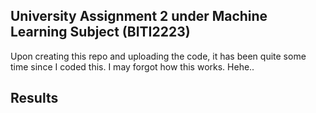 ## University Assignment 2 under Machine Learning Subject (BITI2223)

Upon creating this repo and uploading the code, it has been quite some time since I coded this. I may forgot how this works. Hehe..
  

## Results

